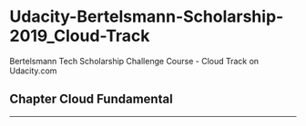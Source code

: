 # Udacity-Bertelsmann-Scholarship-2019_Cloud-Track

Bertelsmann Tech Scholarship Challenge Course - Cloud Track on Udacity.com

## Chapter Cloud Fundamental 

****

